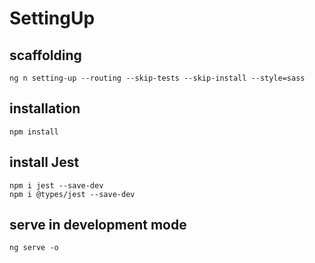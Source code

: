 # SettingUp

## scaffolding

```shell
ng n setting-up --routing --skip-tests --skip-install --style=sass
```

## installation

```shell
npm install
```

## install Jest

```shell
npm i jest --save-dev
npm i @types/jest --save-dev
```

## serve in development mode

```shell
ng serve -o
```
